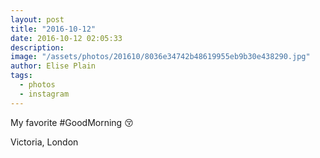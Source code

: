 ```yaml
---
layout: post
title: "2016-10-12"
date: 2016-10-12 02:05:33
description: 
image: "/assets/photos/201610/8036e34742b48619955eb9b30e438290.jpg"
author: Elise Plain
tags: 
  - photos
  - instagram
---
```


My favorite #GoodMorning 😚
<p></p>
Victoria, London